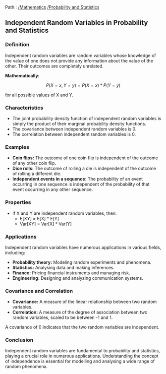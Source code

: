 Path : [/Mathematics](<..\..\index.md>) [/Probability and Statistics](<..\index.md>)
## Independent Random Variables in Probability and Statistics

### Definition

Independent random variables are random variables whose knowledge of the value of one does not provide any information about the value of the other. Their outcomes are completely unrelated. 

**Mathematically:**

$$P(X = x, Y = y) = P(X = x) * P(Y = y)$$

for all possible values of X and Y.


### Characteristics

* The joint probability density function of independent random variables is simply the product of their marginal probability density functions.
* The covariance between independent random variables is 0.
* The correlation between independent random variables is 0.


### Examples

* **Coin flips:** The outcome of one coin flip is independent of the outcome of any other coin flip.
* **Dice rolls:** The outcome of rolling a die is independent of the outcome of rolling a different die.
* **Independent events in a sequence:** The probability of an event occurring in one sequence is independent of the probability of that event occurring in any other sequence.


### Properties

* If X and Y are independent random variables, then:
    * E[XY] = E[X] * E[Y]
    * Var[XY] = Var[X] * Var[Y]


### Applications

Independent random variables have numerous applications in various fields, including:

* **Probability theory:** Modeling random experiments and phenomena.
* **Statistics:** Analysing data and making inferences.
* **Finance:** Pricing financial instruments and managing risk.
* **Engineering:** Designing and analyzing communication systems.


### Covariance and Correlation

* **Covariance:** A measure of the linear relationship between two random variables.
* **Correlation:** A measure of the degree of association between two random variables, scaled to be between -1 and 1.

A covariance of 0 indicates that the two random variables are independent.


### Conclusion

Independent random variables are fundamental to probability and statistics, playing a crucial role in numerous applications. Understanding the concept of independence is essential for modelling and analysing a wide range of random phenomena.
